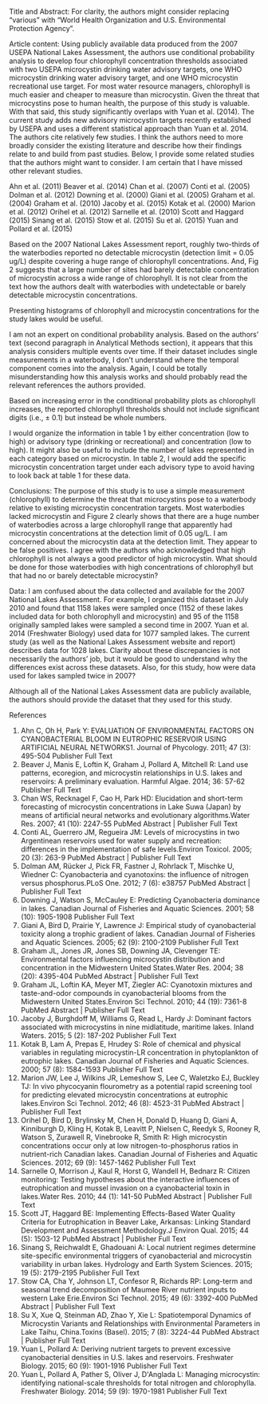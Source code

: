 Title and Abstract: 
For clarity, the authors might consider replacing “various” with “World Health Organization and U.S. Environmental Protection Agency”.  
 
Article content: 
Using publicly available data produced from the 2007 USEPA National Lakes Assessment, the authors use conditional probability analysis to develop four chlorophyll concentration thresholds associated with two USEPA microcystin drinking water advisory targets, one WHO microcystin drinking water advisory target, and one WHO microcystin recreational use target.  For most water resource managers, chlorophyll is much easier and cheaper to measure than microcystin. Given the threat that microcystins pose to human health, the purpose of this study is valuable. With that said, this study significantly overlaps with Yuan et al. (2014).  The current study adds new advisory microcystin targets recently established by USEPA and uses a different statistical approach than Yuan et al. 2014. The authors cite relatively few studies. I think the authors need to more broadly consider the existing literature and describe how their findings relate to and build from past studies. Below, I provide some related studies that the authors might want to consider. I am certain that I have missed other relevant studies. 
 
Ahn et al. (2011)
Beaver et al. (2014)
Chan et al. (2007)
Conti et al. (2005)
Dolman et al. (2012)
Downing et al. (2000)
Giani et al. (2005)
Graham et al. (2004)
Graham et al. (2010)
Jacoby et al. (2015)
Kotak et al. (2000)
Marion et al. (2012)
Orihel et al. (2012)
Sarnelle et al. (2010)
Scott and Haggard (2015)
Sinang et al. (2015)
Stow et al. (2015)
Su et al. (2015)
Yuan and Pollard et al. (2015)
 
Based on the 2007 National Lakes Assessment report, roughly two-thirds of the waterbodies reported no detectable microcystin (detection limit = 0.05 ug/L) despite covering a huge range of chlorophyll concentrations.  And, Fig 2 suggests that a large number of sites had barely detectable concentration of microcystin across a wide range of chlorophyll.  It is not clear from the text how the authors dealt with waterbodies with undetectable or barely detectable microcystin concentrations.  
 
Presenting histograms of chlorophyll and microcystin concentrations for the study lakes would be useful. 
 
I am not an expert on conditional probability analysis. Based on the authors’ text (second paragraph in Analytical Methods section), it appears that this analysis considers multiple events over time. If their dataset includes single measurements in a waterbody, I don’t understand where the temporal component comes into the analysis. Again, I could be totally misunderstanding how this analysis works and should probably read the relevant references the authors provided. 
 
Based on increasing error in the conditional probability plots as chlorophyll increases, the reported chlorophyll thresholds should not include significant digits (i.e., ± 0.1) but instead be whole numbers.
 
I would organize the information in table 1 by either concentration (low to high) or advisory type (drinking or recreational) and concentration (low to high). It might also be useful to include the number of lakes represented in each category based on microcystin. In table 2, I would add the specific microcystin concentration target under each advisory type to avoid having to look back at table 1 for these data.
 
Conclusions: 
The purpose of this study is to use a simple measurement (chlorophyll) to determine the threat that microcystins pose to a waterbody relative to existing microcystin concentration targets. Most waterbodies lacked microcystin and Figure 2 clearly shows that there are a huge number of waterbodies across a large chlorophyll range that apparently had microcystin concentrations at the detection limit of 0.05 ug/L. I am concerned about the microcystin data at the detection limit. They appear to be false positives. I agree with the authors who acknowledged that high chlorophyll is not always a good predictor of high microcystin. What should be done for those waterbodies with high concentrations of chlorophyll but that had no or barely detectable microcystin?
 
Data: 
I am confused about the data collected and available for the 2007 National Lakes Assessment. For example, I organized this dataset in July 2010 and found that 1158 lakes were sampled once (1152 of these lakes included data for both chlorophyll and microcystin) and 95 of the 1158 originally sampled lakes were sampled a second time in 2007. Yuan et al. 2014 (Freshwater Biology) used data for 1077 sampled lakes. The current study (as well as the National Lakes Assessment website and report) describes data for 1028 lakes. Clarity about these discrepancies is not necessarily the authors’ job, but it would be good to understand why the differences exist across these datasets. Also, for this study, how were data used for lakes sampled twice in 2007?  
 
Although all of the National Lakes Assessment data are publicly available, the authors should provide the dataset that they used for this study. 

References
1. Ahn C, Oh H, Park Y: EVALUATION OF ENVIRONMENTAL FACTORS ON CYANOBACTERIAL BLOOM IN EUTROPHIC RESERVOIR USING ARTIFICIAL NEURAL NETWORKS1. Journal of Phycology. 2011; 47 (3): 495-504 Publisher Full Text 
2. Beaver J, Manis E, Loftin K, Graham J, Pollard A, Mitchell R: Land use patterns, ecoregion, and microcystin relationships in U.S. lakes and reservoirs: A preliminary evaluation. Harmful Algae. 2014; 36: 57-62 Publisher Full Text 
3. Chan WS, Recknagel F, Cao H, Park HD: Elucidation and short-term forecasting of microcystin concentrations in Lake Suwa (Japan) by means of artificial neural networks and evolutionary algorithms.Water Res. 2007; 41 (10): 2247-55 PubMed Abstract | Publisher Full Text 
4. Conti AL, Guerrero JM, Regueira JM: Levels of microcystins in two Argentinean reservoirs used for water supply and recreation: differences in the implementation of safe levels.Environ Toxicol. 2005; 20 (3): 263-9 PubMed Abstract | Publisher Full Text 
5. Dolman AM, Rücker J, Pick FR, Fastner J, Rohrlack T, Mischke U, Wiedner C: Cyanobacteria and cyanotoxins: the influence of nitrogen versus phosphorus.PLoS One. 2012; 7 (6): e38757 PubMed Abstract | Publisher Full Text 
6. Downing J, Watson S, McCauley E: Predicting Cyanobacteria dominance in lakes. Canadian Journal of Fisheries and Aquatic Sciences. 2001; 58 (10): 1905-1908 Publisher Full Text 
7. Giani A, Bird D, Prairie Y, Lawrence J: Empirical study of cyanobacterial toxicity along a trophic gradient of lakes. Canadian Journal of Fisheries and Aquatic Sciences. 2005; 62 (9): 2100-2109 Publisher Full Text 
8. Graham JL, Jones JR, Jones SB, Downing JA, Clevenger TE: Environmental factors influencing microcystin distribution and concentration in the Midwestern United States.Water Res. 2004; 38 (20): 4395-404 PubMed Abstract | Publisher Full Text 
9. Graham JL, Loftin KA, Meyer MT, Ziegler AC: Cyanotoxin mixtures and taste-and-odor compounds in cyanobacterial blooms from the Midwestern United States.Environ Sci Technol. 2010; 44 (19): 7361-8 PubMed Abstract | Publisher Full Text 
10. Jacoby J, Burghdoff M, Williams G, Read L, Hardy J: Dominant factors associated with microcystins in nine midlatitude, maritime lakes. Inland Waters. 2015; 5 (2): 187-202 Publisher Full Text 
11. Kotak B, Lam A, Prepas E, Hrudey S: Role of chemical and physical variables in regulating microcystin-LR concentration in phytoplankton of eutrophic lakes. Canadian Journal of Fisheries and Aquatic Sciences. 2000; 57 (8): 1584-1593 Publisher Full Text 
12. Marion JW, Lee J, Wilkins JR, Lemeshow S, Lee C, Waletzko EJ, Buckley TJ: In vivo phycocyanin flourometry as a potential rapid screening tool for predicting elevated microcystin concentrations at eutrophic lakes.Environ Sci Technol. 2012; 46 (8): 4523-31 PubMed Abstract | Publisher Full Text 
13. Orihel D, Bird D, Brylinsky M, Chen H, Donald D, Huang D, Giani A, Kinniburgh D, Kling H, Kotak B, Leavitt P, Nielsen C, Reedyk S, Rooney R, Watson S, Zurawell R, Vinebrooke R, Smith R: High microcystin concentrations occur only at low nitrogen-to-phosphorus ratios in nutrient-rich Canadian lakes. Canadian Journal of Fisheries and Aquatic Sciences. 2012; 69 (9): 1457-1462 Publisher Full Text 
14. Sarnelle O, Morrison J, Kaul R, Horst G, Wandell H, Bednarz R: Citizen monitoring: Testing hypotheses about the interactive influences of eutrophication and mussel invasion on a cyanobacterial toxin in lakes.Water Res. 2010; 44 (1): 141-50 PubMed Abstract | Publisher Full Text 
15. Scott JT, Haggard BE: Implementing Effects-Based Water Quality Criteria for Eutrophication in Beaver Lake, Arkansas: Linking Standard Development and Assessment Methodology.J Environ Qual. 2015; 44 (5): 1503-12 PubMed Abstract | Publisher Full Text 
16. Sinang S, Reichwaldt E, Ghadouani A: Local nutrient regimes determine site-specific environmental triggers of cyanobacterial and microcystin variability in urban lakes. Hydrology and Earth System Sciences. 2015; 19 (5): 2179-2195 Publisher Full Text 
17. Stow CA, Cha Y, Johnson LT, Confesor R, Richards RP: Long-term and seasonal trend decomposition of Maumee River nutrient inputs to western Lake Erie.Environ Sci Technol. 2015; 49 (6): 3392-400 PubMed Abstract | Publisher Full Text 
18. Su X, Xue Q, Steinman AD, Zhao Y, Xie L: Spatiotemporal Dynamics of Microcystin Variants and Relationships with Environmental Parameters in Lake Taihu, China.Toxins (Basel). 2015; 7 (8): 3224-44 PubMed Abstract | Publisher Full Text 
19. Yuan L, Pollard A: Deriving nutrient targets to prevent excessive cyanobacterial densities in U.S. lakes and reservoirs. Freshwater Biology. 2015; 60 (9): 1901-1916 Publisher Full Text 
20. Yuan L, Pollard A, Pather S, Oliver J, D'Anglada L: Managing microcystin: identifying national-scale thresholds for total nitrogen and chlorophylla. Freshwater Biology. 2014; 59 (9): 1970-1981 Publisher Full Text 